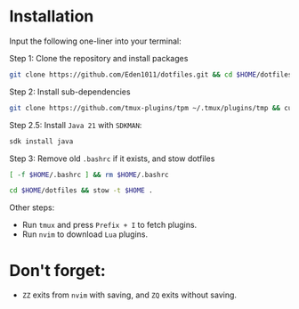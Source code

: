 # Installation

Input the following one-liner into your terminal:

Step 1: Clone the repository and install packages
```bash
git clone https://github.com/Eden1011/dotfiles.git && cd $HOME/dotfiles && sudo ./packages
```

Step 2: Install sub-dependencies
```bash
git clone https://github.com/tmux-plugins/tpm ~/.tmux/plugins/tmp && curl -s "https://get.sdkman.io" | bash
```
Step 2.5: Install `Java 21` with `SDKMAN`:
```bash
sdk install java
```
Step 3: Remove old `.bashrc` if it exists, and stow dotfiles
```bash
[ -f $HOME/.bashrc ] && rm $HOME/.bashrc

cd $HOME/dotfiles && stow -t $HOME .
```
Other steps:

- Run `tmux` and press `Prefix + I` to fetch plugins. 
- Run `nvim` to download `Lua` plugins.


# Don't forget:

- `ZZ` exits from `nvim` with saving, and `ZQ` exits without saving.
